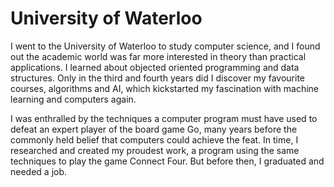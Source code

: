 # University of Waterloo

I went to the University of Waterloo to study computer science, and I found out the academic world was far more interested in theory than practical applications. I learned about objected oriented programming and data structures. Only in the third and fourth years did I discover my favourite courses, algorithms and AI, which kickstarted my fascination with machine learning and computers again.

I was enthralled by the techniques a computer program must have used to defeat an expert player of the board game Go, many years before the commonly held belief that computers could achieve the feat. In time, I researched and created my proudest work, a program using the same techniques to play the game Connect Four. But before then, I graduated and needed a job.
